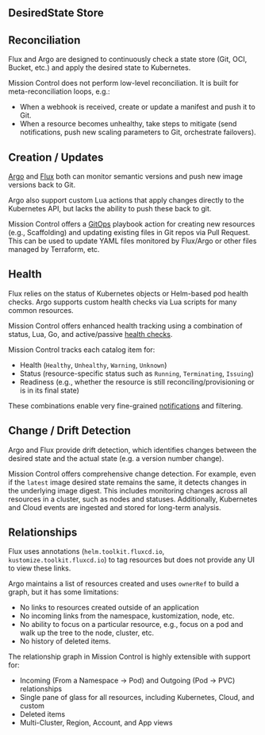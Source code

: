 ## DesiredState Store

## Reconciliation

Flux and Argo are designed to continuously check a state store (Git, OCI, Bucket, etc.) and apply the desired state to Kubernetes.

Mission Control does not perform low-level reconciliation. It is built for meta-reconciliation loops, e.g.:

- When a webhook is received, create or update a manifest and push it to Git.
- When a resource becomes unhealthy, take steps to mitigate (send notifications, push new scaling parameters to Git, orchestrate failovers).

## Creation / Updates

[Argo](https://argocd-image-updater.readthedocs.io/en/stable/) and [Flux](https://fluxcd.io/flux/components/image/imageupdateautomations/) both can monitor semantic versions and push new image versions back to Git.

Argo also support custom Lua actions that apply changes directly to the Kubernetes API, but lacks the ability to push these back to git.

Mission Control offers a [GitOps](/guide/playbooks/actions/gitops) playbook action for creating new resources (e.g., Scaffolding) and updating existing files in Git repos via Pull Request. This can be used to update YAML files monitored by Flux/Argo or other files managed by Terraform, etc.

## Health

Flux relies on the status of Kubernetes objects or Helm-based pod health checks. Argo supports custom health checks via Lua scripts for many common resources.

Mission Control offers enhanced health tracking using a combination of status, Lua, Go, and active/passive [health checks](/guide/canary-checker/).

Mission Control tracks each catalog item for:

- Health (`Healthy`, `Unhealthy`, `Warning`, `Unknown`)
- Status (resource-specific status such as `Running`, `Terminating`, `Issuing`)
- Readiness (e.g., whether the resource is still reconciling/provisioning or is in its final state)

These combinations enable very fine-grained [notifications](/guide/notifications) and filtering.

## Change / Drift Detection

Argo and Flux provide drift detection, which identifies changes between the desired state and the actual state (e.g. a version number change).

Mission Control offers comprehensive change detection. For example, even if the `latest` image desired state remains the same, it detects changes in the underlying image digest. This includes monitoring changes across all resources in a cluster, such as nodes and statuses. Additionally, Kubernetes and Cloud events are ingested and stored for long-term analysis.

## Relationships

Flux uses annotations (`helm.toolkit.fluxcd.io`, `kustomize.toolkit.fluxcd.io`) to tag resources but does not provide any UI to view these links.

Argo maintains a list of resources created and uses `ownerRef` to build a graph, but it has some limitations:

- No links to resources created outside of an application
- No incoming links from the namespace, kustomization, node, etc.
- No ability to focus on a particular resource, e.g., focus on a pod and walk up the tree to the node, cluster, etc.
- No history of deleted items.

The relationship graph in Mission Control is highly extensible with support for:

- Incoming (From a Namespace -> Pod) and Outgoing (Pod -> PVC) relationships
- Single pane of glass for all resources, including Kubernetes, Cloud, and custom
- Deleted items
- Multi-Cluster, Region, Account, and App views
